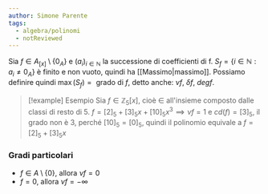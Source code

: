 ```yaml
---
author: Simone Parente
tags:
  - algebra/polinomi
  - notReviewed
---
```

Sia $f \in A_{[x]} \setminus \{0_A\}$ e $(a_i)_{i \in \mathbb{N}}$ la successione di coefficienti di f.
$S_f=\{i \in \mathbb{N}: a_i \neq 0_A\}$ è finito e non vuoto, quindi ha [[Massimo|massimo]].
Possiamo definire quindi $\max(S_f)= \text{ grado di }f$, detto anche: $\nu f$, $\delta f$, $degf$.
>[!example] Esempio
>Sia $f \in \mathbb{Z}_5[x]$, cioè $\in$ all'insieme composto dalle classi di resto di $5$.
>$f=[2]_5+[3]_5x+[10]_5 x^3 \implies \nu f=1$ e $cd(f)=[3]_5$, il grado non è $3$, perché $[10]_5=[0]_5$, quindi il polinomio equivale a $f=[2]_5+[3]_5x$
### Gradi particolari
- $f \in A \setminus \{0\}$, allora $\nu f=0$
- $f=0$, allora $\nu f = - \infty$